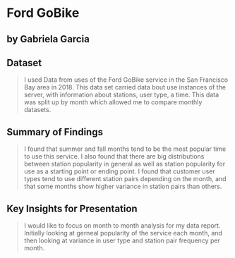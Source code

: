 # Ford GoBike
## by Gabriela Garcia


## Dataset

> I used Data from uses of the Ford GoBike service in the San Francisco Bay area in 2018. This data set carried data bout use instances of the server, with information about stations, user type, a time. This data was split up by month which allowed me to compare monthly datasets.

## Summary of Findings

> I found that summer and fall months tend to be the most popular time to use this service. I also found that there are big distributions between station popularity in general as well as station popularity for use as a starting point or ending point. I found that customer user types tend to use different station pairs depending on the month, and that some months show higher variance in station pairs than others.

## Key Insights for Presentation

> I would like to focus on month to month analysis for my data report. Initially looking at gerneal popularity of the service each month, and then looking at variance in user type and station pair frequency per month.